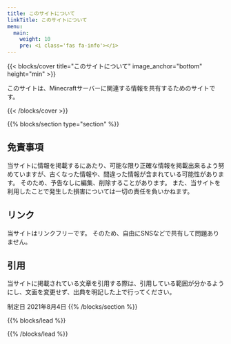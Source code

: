 ```yaml
---
title: このサイトについて
linkTitle: このサイトについて
menu:
  main:
    weight: 10
    pre: <i class='fas fa-info'></i>
---
```



{{< blocks/cover title="このサイトについて" image_anchor="bottom" height="min" >}}

このサイトは、Minecraftサーバーに関連する情報を共有するためのサイトです。

{{< /blocks/cover >}}

{{% blocks/section type="section" %}}
## 免責事項
当サイトに情報を掲載するにあたり、可能な限り正確な情報を掲載出来るよう努めていますが、古くなった情報や、間違った情報が含まれている可能性があります。 そのため、予告なしに編集、削除することがあります。 また、当サイトを利用したことで発生した損害については一切の責任を負いかねます。

## リンク
当サイトはリンクフリーです。 そのため、自由にSNSなどで共有して問題ありません。

## 引用
当サイトに掲載されている文章を引用する際は、引用している範囲が分かるようにし、文面を変更せず、出典を明記した上で行ってください。

制定日 2021年8月4日
{{% /blocks/section %}}

{{% blocks/lead %}}

{{% /blocks/lead %}}
